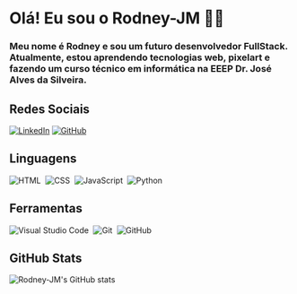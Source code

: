 # Olá! Eu sou o Rodney-JM 👋🏻

### Meu nome é Rodney e sou um futuro desenvolvedor FullStack. Atualmente, estou aprendendo tecnologias web, pixelart e fazendo um curso técnico em informática na EEEP Dr. José Alves da Silveira.

## Redes Sociais

[![LinkedIn](https://img.shields.io/badge/LinkedIn-0077B5?style=for-the-badge&logo=linkedin&logoColor=fff)](https://www.linkedin.com/in/rodney-jm/) [![GitHub](https://img.shields.io/badge/GitHub-181717?style=for-the-badge&logo=github&logoColor=fff)](https://github.com/Rodney-JM)

## Linguagens
![HTML](https://img.shields.io/badge/HTML-0D1117?style=for-the-badge&logo=html5)&nbsp;
![CSS](https://img.shields.io/badge/CSS-0D1117?style=for-the-badge&logo=css3)&nbsp;
![JavaScript](https://img.shields.io/badge/JavaScript-0D1117?style=for-the-badge&logo=javascript)&nbsp;
![Python](https://img.shields.io/badge/Python-0D1117?style=for-the-badge&logo=python)

## Ferramentas
![Visual Studio Code](https://img.shields.io/badge/-Visual%20Studio%20Code-0D1117?style=for-the-badge&logo=visual-studio-code&logoColor=007ACC)&nbsp;
![Git](https://img.shields.io/badge/-Git-0D1117?style=for-the-badge&logo=git)&nbsp;
![GitHub](https://img.shields.io/badge/-GitHub-0D1117?style=for-the-badge&logo=github)&nbsp;

## GitHub Stats

![Rodney-JM's GitHub stats](https://github-readme-stats.vercel.app/api?username=Rodney-JM&theme=tokyonight&show_icons=true&hide_title=true)
